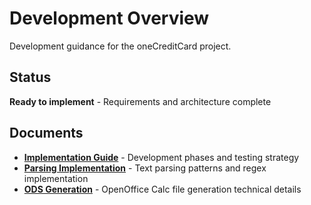 # Development Overview

Development guidance for the oneCreditCard project.

## Status

**Ready to implement** - Requirements and architecture complete

## Documents

- **[Implementation Guide](01-implementation-guide.md)** - Development phases and testing strategy  
- **[Parsing Implementation](02-parsing-implementation.md)** - Text parsing patterns and regex implementation
- **[ODS Generation](03-ods-generation.md)** - OpenOffice Calc file generation technical details
